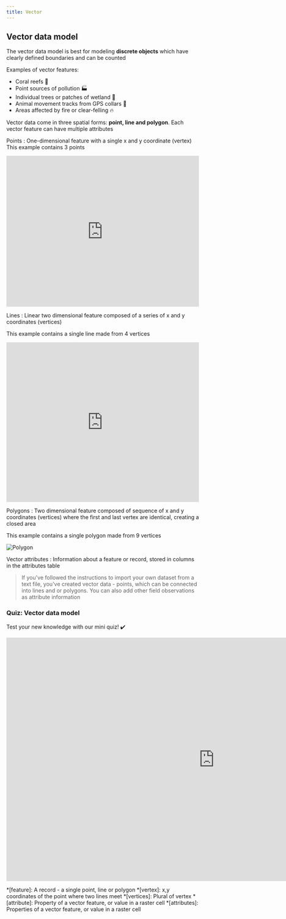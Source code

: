 ```yaml
---
title: Vector
---
```


## Vector data model

The vector data model is best for modeling **discrete objects** which have clearly defined boundaries and can be counted

Examples of vector features:
- Coral reefs :tropical_fish:
- Point sources of pollution :factory:
- Individual trees or patches of wetland :evergreen_tree:
- Animal movement tracks from GPS collars :paw_prints:
- Areas affected by fire or clear-felling :fire:


Vector data come in three spatial forms: **point, line and polygon**.  Each vector feature can have multiple attributes

Points
: One-dimensional feature with a single x and y coordinate (vertex)
This example contains 3 points

<iframe width="100%" height="395" frameborder="0"
  src="https://observablehq.com/embed/7405053fb2a50cc7?cells=pointsPlot%2CpointsTable"></iframe>


Lines
: Linear two dimensional feature composed of a series of x and y coordinates (vertices)

This example contains a single line made from 4 vertices

<iframe width="100%" height="418" frameborder="0"
  src="https://observablehq.com/embed/7405053fb2a50cc7?cells=linesPlot%2ClinesTable"></iframe>

Polygons
: Two dimensional feature composed of sequence of x and y coordinates (vertices) where the first and last vertex are identical, creating a closed area  

This example contains a single polygon made from 9 vertices

<img src="{{site.baseurl}}/src/img/polygon.svg" alt="Polygon">


Vector attributes
: Information about a feature or record, stored in columns in the attributes table

> If you've followed the instructions to import your own dataset from a text file, you've created vector data - points, which can be connected into lines and or polygons.  You can also add other field observations as attribute information

### Quiz: Vector data model

Test your new knowledge with our mini quiz!  :heavy_check_mark:

<iframe src="https://verdantlearn.h5p.com/content/1291353958466496357/embed" width="1088" height="637" frameborder="0" allowfullscreen="allowfullscreen" allow="geolocation *; microphone *; camera *; midi *; encrypted-media *"></iframe><script src="https://verdantlearn.h5p.com/js/h5p-resizer.js" charset="UTF-8"></script>

<script src="https://verdantlearn.h5p.com/js/h5p-resizer.js" charset="UTF-8"></script>


*[feature]: A record - a single point, line or polygon
*[vertex]: x,y coordinates of the point where two lines meet
*[vertices]: Plural of vertex
*[attribute]: Property of a vector feature, or value in a raster cell
*[attributes]: Properties of a vector feature, or value in a raster cell


<!-- Improve quiz - create Dialog cards 
Use the same examples but find pictures to represent them, and put in point/line/polygon image on back of card
-->

<!-- Observable: Fix polygons, include table of coordinates plus hover-over of coordinates -->

<!-- Can I use sparklines in observable (or Jekyll!?) to illustrate points, lines, polys?
https://observablehq.com/@maxim-k/sparkline
https://observablehq.com/@akngs/sparklines
https://observablehq.com/@kgryte/stdlib-unicode-sparkline-column-chart
https://observablehq.com/@oliviafvane/branching-sparklines-line-graphs -->
